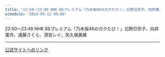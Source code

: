 ```yaml
---
title: '22:50～23:49 NHK BSプレミアム「乃木坂46のガクたび！」北野日奈子、向井葉月、遠藤さくら、清宮レイ、矢久保美緒'
schedule: '2019-05-12 00:00'
---
```


<div id="detailBody"> <p>  22:50～23:49 NHK BSプレミアム「乃木坂46のガクたび！」北野日奈子、向井葉月、遠藤さくら、清宮レイ、矢久保美緒 </p></div>

---
[公式サイトへのリンク]('http://www.nogizaka46.com/schedule/2019/05/050356.php?member=mio-yakubo&category=&monthly=201905')